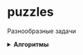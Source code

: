 # puzzles
Разнообразные задачи

<details>
<summary>
<b> Алгоритмы </b>
</summary>

---

<details>
<summary>
<b> Две фишки (<a href="algorithms/two_point.py">two_point.py</a>)</b>
</summary>

#### Условие: 

Рита и Гоша играют в игру. У Риты есть n фишек, на каждой из которых
написано количество очков.Сначала Гоша называет число k, затем Рита 
должна выбрать две фишки, сумма очков на которых равна заданному числу.
Рите надоело искать фишки самой, и она решила применить свои навыки 
программирования для решения этой задачи.
Помогите ей написать программу для поиска нужных фишек.

#### Формат ввода
В первой строке записано количество фишек n, 2 ≤ n ≤ 10^4.
Во второй строке записано n целых чисел —– очки на фишках Риты в диапазоне от -10^5 до 10^5.
В третьей строке —– загаданное Гошей целое число k, -10^5 ≤ k ≤ 10^5.

#### Формат вывода
Вывести значение y.

</details>

---

<details>
<summary>
<b>Ловкость рук (<a href="algorithms/legerdemain.py">legerdemain.py</a>)</b>
</summary>

#### Условие:

Игра «Тренажёр для скоростной печати» представляет собой поле из клавиш 4x4. 
В нём на каждом раунде появляется конфигурация цифр и точек. На клавише 
написана либо точка, либо цифра от 1 до 9.
В момент времени t игрок должен одновременно нажать на все клавиши, на которых 
написана цифра t. Гоша и Тимофей могут нажать в один момент времени на k 
клавиш каждый. Если в момент времени t нажаты все нужные клавиши, то игроки 
получают 1 балл.
Найдите число баллов, которое смогут заработать Гоша и Тимофей, если будут 
нажимать на клавиши вдвоём.

#### Формат ввода
В первой строке дано целое число k (1 ≤ k ≤ 5).
В четырёх следующих строках задан вид тренажёра –— по 4 символа в каждой 
строке. Каждый символ —– либо точка, либо цифра от 1 до 9. Символы одной 
строки идут подряд и не разделены пробелами.

#### Формат вывода
Выведите единственное число –— максимальное количество баллов, которое смогут 
набрать Гоша и Тимофей.

#### Пример
<table><tbody>
  <tr>
    <td><b>Ввод</b></td>
    <td><b>Вывод</b></td>
  </tr>
  <tr>
    <td valign="top">
        3<br>
        1231<br>
        2..2<br>
        2..2<br>
        2..2<br>
    </td>
    <td valign="top">
        2<br>
    </td>
  </tr>
</tbody></table>

</details>

---

</details>
